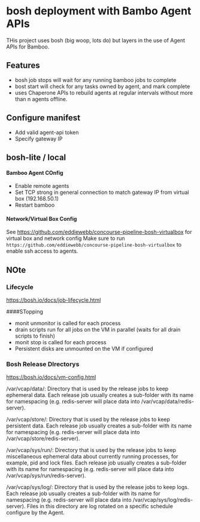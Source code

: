 # bosh deployment with Bambo Agent APIs 
THis project uses bosh (big woop, lots do) but layers in the use of Agent APIs for Bamboo.

## Features
- bosh job stops will wait for any running bamboo jobs to complete
- bost start will check for any tasks owned by agent, and mark complete
- uses Chaperone APIs to rebuild agents at regular intervals without more than n agents offline.


## Configure manifest
- Add valid agent-api token
- Specify gateway IP 


## bosh-lite / local
#### Bamboo Agent COnfig
- Enable remote agents
- Set TCP strong in general connection to match gateway IP from virtual box (192.168.50.1)
- Restart bamboo

#### Network/Virtual Box Config
See https://github.com/eddiewebb/concourse-pipeline-bosh-virtualbox for virtual box and network config
Make sure to run `https://github.com/eddiewebb/concourse-pipeline-bosh-virtualbox` to enable ssh access to agents.

## NOte

### Lifecycle
https://bosh.io/docs/job-lifecycle.html

####STopping
- monit unmonitor is called for each process
- drain scripts run for all jobs on the VM in parallel
  (waits for all drain scripts to finish)
- monit stop is called for each process
- Persistent disks are unmounted on the VM if configured




### Bosh Release DIrectorys
https://bosh.io/docs/vm-config.html

/var/vcap/data/: Directory that is used by the release jobs to keep ephemeral data. Each release job usually creates a sub-folder with its name for namespacing (e.g. redis-server will place data into /var/vcap/data/redis-server).

/var/vcap/store/: Directory that is used by the release jobs to keep persistent data. Each release job usually creates a sub-folder with its name for namespacing (e.g. redis-server will place data into /var/vcap/store/redis-server).

/var/vcap/sys/run/: Directory that is used by the release jobs to keep miscellaneous ephemeral data about currently running processes, for example, pid and lock files. Each release job usually creates a sub-folder with its name for namespacing (e.g. redis-server will place data into /var/vcap/sys/run/redis-server).

/var/vcap/sys/log/: Directory that is used by the release jobs to keep logs. Each release job usually creates a sub-folder with its name for namespacing (e.g. redis-server will place data into /var/vcap/sys/log/redis-server). Files in this directory are log rotated on a specific schedule configure by the Agent.